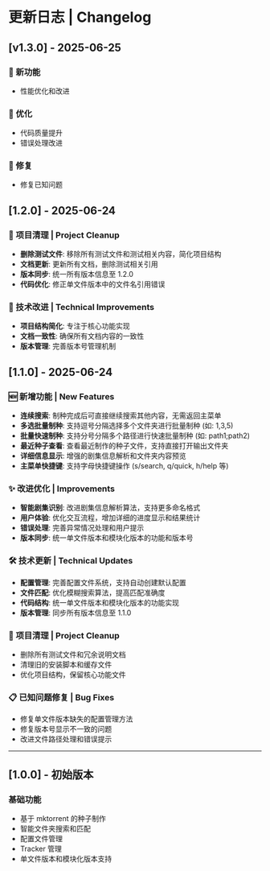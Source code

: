 # 更新日志 | Changelog

## [v1.3.0] - 2025-06-25

### 🚀 新功能
- 性能优化和改进

### 🔧 优化
- 代码质量提升
- 错误处理改进

### 🐛 修复
- 修复已知问题
## [1.2.0] - 2025-06-24

### 🧹 项目清理 | Project Cleanup
- **删除测试文件**: 移除所有测试文件和测试相关内容，简化项目结构
- **文档更新**: 更新所有文档，删除测试相关引用
- **版本同步**: 统一所有版本信息至 1.2.0
- **代码优化**: 修正单文件版本中的文件名引用错误

### 🔧 技术改进 | Technical Improvements
- **项目结构简化**: 专注于核心功能实现
- **文档一致性**: 确保所有文档内容的一致性
- **版本管理**: 完善版本号管理机制

## [1.1.0] - 2025-06-24

### 🆕 新增功能 | New Features
- **连续搜索**: 制种完成后可直接继续搜索其他内容，无需返回主菜单
- **多选批量制种**: 支持逗号分隔选择多个文件夹进行批量制种 (如: 1,3,5)
- **批量快速制种**: 支持分号分隔多个路径进行快速批量制种 (如: path1;path2)
- **最近种子查看**: 查看最近制作的种子文件，支持直接打开输出文件夹
- **详细信息显示**: 增强的剧集信息解析和文件夹内容预览
- **主菜单快捷键**: 支持字母快捷键操作 (s/search, q/quick, h/help 等)

### ✨ 改进优化 | Improvements
- **智能剧集识别**: 改进剧集信息解析算法，支持更多命名格式
- **用户体验**: 优化交互流程，增加详细的进度显示和结果统计
- **错误处理**: 完善异常情况处理和用户提示
- **版本同步**: 统一单文件版本和模块化版本的功能和版本号

### 🛠️ 技术更新 | Technical Updates
- **配置管理**: 完善配置文件系统，支持自动创建默认配置
- **文件匹配**: 优化模糊搜索算法，提高匹配准确度
- **代码结构**: 统一单文件版本和模块化版本的功能实现
- **版本管理**: 同步所有版本信息至 1.1.0

### 🧹 项目清理 | Project Cleanup
- 删除所有测试文件和冗余说明文档
- 清理旧的安装脚本和缓存文件
- 优化项目结构，保留核心功能文件

### 📋 已知问题修复 | Bug Fixes
- 修复单文件版本缺失的配置管理方法
- 修复版本号显示不一致的问题
- 改进文件路径处理和错误提示

---

## [1.0.0] - 初始版本

### 基础功能
- 基于 mktorrent 的种子制作
- 智能文件夹搜索和匹配
- 配置文件管理
- Tracker 管理
- 单文件版本和模块化版本支持
